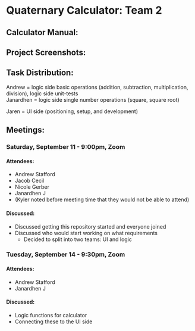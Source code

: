# Quaternary Calculator: Team 2
## Calculator Manual:

## Project Screenshots:

## Task Distribution:
Andrew = logic side basic operations (addition, subtraction, multiplication, division), logic side unit-tests<br>
Janardhen = logic side single number operations (square, square root)

Jaren = UI side (positioning, setup, and development)

## Meetings:
### Saturday, September 11 - 9:00pm, Zoom
#### Attendees:
- Andrew Stafford
- Jacob Cecil
- Nicole Gerber
- Janardhen J
- (Kyler noted before meeting time that they would not be able to attend)

#### Discussed:
- Discussed getting this repository started and everyone joined
- Discussed who would start working on what requirements
  - Decided to split into two teams: UI and logic

### Tuesday, September 14 - 9:30pm, Zoom
#### Attendees:
- Andrew Stafford
- Janardhen J

#### Discussed:
- Logic functions for calculator
- Connecting these to the UI side
